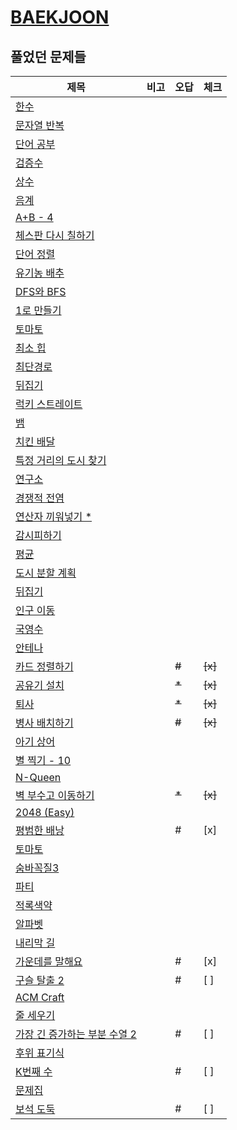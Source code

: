 # [BAEKJOON](https://www.acmicpc.net/)

## 풀었던 문제들

|제목|비고|오답|체크|
|---|---|---|---|
|[한수](./log/1065.md)||||
|[문자열 반복](./log/2675.md)||||
|[단어 공부](./log/1157.md)||||
|[검증수](./log/2475.md)||||
|[상수](./log/2908.md)||||
|[음계](./log/2920.md)||||
|[A+B - 4](./log/10951.md)||||
|[체스판 다시 칠하기](./log/1018.md)||||
|[단어 정렬](./log/1181.md)||||
|[유기농 배추](./log/1012.md)||||
|[DFS와 BFS](./log/1260.md)||||
|[1로 만들기](./log/1463.md)||||
|[토마토](./log/7576.md)||||
|[최소 힙](./log/1927.md)||||
|[최단경로](./log/1753.md)||||
|[뒤집기](./log/1439.md)||||
|[럭키 스트레이트](./log/18406.md)||||
|[뱀](./log/3190.md)||||
|[치킨 배달](./log/15686.md)||||
|[특정 거리의 도시 찾기](./log/18352.md)||||
|[연구소](./log/14502.md)||||
|[경쟁적 전염](./log/18405.md)||||
|[연산자 끼워넣기 \*](./log/14888.md)||||
|[감시피하기](./log/18428.md)||||
|[평균](./log/1546.md)||||
|[도시 분할 계획](./log/1647.md)||||
|[뒤집기](./log/1439.md)||||
|[인구 이동](./log/16234.md)||||
|[국영수](./log/10825.md)||||
|[안테나](./log/18310.md)||||
|[카드 정렬하기](./log/1715.md)||~~\#~~|~~[x]~~|
|[공유기 설치](./log/2110.md)||~~\*~~|~~[x]~~|
|[퇴사](./log/14501.md)||~~\*~~|~~[x]~~|
|[병사 배치하기](./log/18353.md)||~~\#~~|~~[x]~~|
|[아기 상어](./log/16236.md)||||
|[별 찍기 - 10](./log/2447.md)||||
|[N-Queen](./log/9663.md)||||
|[벽 부수고 이동하기](./log/2206.md)||~~\*~~|~~[x]~~|
|[2048 (Easy)](./log/12100.md)||||
|[평범한 배낭](./log/12865.md)||\#|[x]|
|[토마토](./log/7569.md)||||
|[숨바꼭질3](./log/13549.md)||||
|[파티](./log/1238.md)||||
|[적록색약](./log/10026.md)||||
|[알파벳](./log/1987.md)||||
|[내리막 길](./log/1520.md)||||
|[가운데를 말해요](./log/1655.md)||\#|[x]|
|[구슬 탈출 2](./log/13460.md)||\#|[ ]|
|[ACM Craft](./log/1005.md)||||
|[줄 세우기](./log/2252.md)||||
|[가장 긴 증가하는 부분 수열 2](./log/12015.md)||\#|[ ]|
|[후위 표기식](./log/1918.md)||||
|[K번째 수](./log/1300.md)||\#|[ ]|
|[문제집](./log/1766.md)||||
|[보석 도둑](./log/1202.md)||\#|[ ]|

